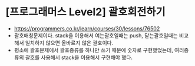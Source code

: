 # [프로그래머스 Level2] 괄호회전하기
- https://programmers.co.kr/learn/courses/30/lessons/76502
- 괄호매칭문제이다. stack을 이용해서 여는괄호일때는 push, 닫는괄호일때는 비교해서 일치하지 않으면 올바르지 않은 괄호이다.
- 평소에 괄호문제에서 괄호종류를 하나만 쓰기 때문에 숫자로 구현했었는데, 여러종류의 괄호를 사용해서 stack을 이용해서 구현해야 했다.